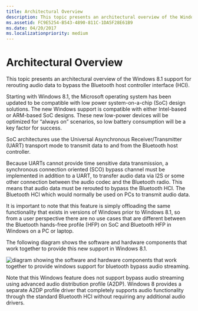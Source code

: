 ```yaml
---
title: Architectural Overview
description: This topic presents an architectural overview of the Windows 8.1 support for rerouting audio data to bypass the Bluetooth host controller interface (HCI).
ms.assetid: FC9E5254-B543-4890-811C-1DA5F28E61B9
ms.date: 04/20/2017
ms.localizationpriority: medium
---
```


# Architectural Overview


This topic presents an architectural overview of the Windows 8.1 support for rerouting audio data to bypass the Bluetooth host controller interface (HCI).

Starting with Windows 8.1, the Microsoft operating system has been updated to be compatible with low power system-on-a-chip (SoC) design solutions. The new Windows support is compatible with either Intel-based or ARM-based SoC designs. These new low-power devices will be optimized for “always on” scenarios, so low battery consumption will be a key factor for success.

SoC architectures use the Universal Asynchronous Receiver/Transmitter (UART) transport mode to transmit data to and from the Bluetooth host controller.

Because UARTs cannot provide time sensitive data transmission, a synchronous connection oriented (SCO) bypass channel must be implemented in addition to a UART, to transfer audio data via I2S or some other connection between the audio codec and the Bluetooth radio. This means that audio data must be rerouted to bypass the Bluetooth HCI. The Bluetooth HCI which would normally be used on PCs to transmit audio data.

It is important to note that this feature is simply offloading the same functionality that exists in versions of Windows prior to Windows 8.1, so from a user perspective there are no use cases that are different between the Bluetooth hands-free profile (HFP) on SoC and Bluetooth HFP in Windows on a PC or laptop.

The following diagram shows the software and hardware components that work together to provide this new support in Windows 8.1.

![diagram showing the software and hardware components that work together to provide windows support for bluetooth bypass audio streaming.](images/btth-bypass-arch.png)

Note that this Windows feature does not support bypass audio streaming using advanced audio distribution profile (A2DP). Windows 8 provides a separate A2DP profile driver that completely supports audio functionality through the standard Bluetooth HCI without requiring any additional audio drivers.

 

 




